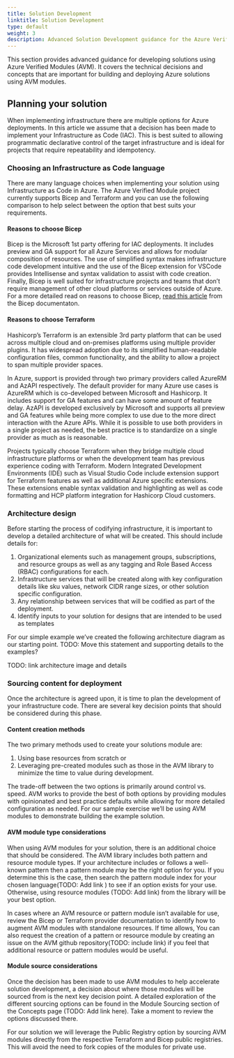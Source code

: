 ```yaml
---
title: Solution Development
linktitle: Solution Development
type: default
weight: 3
description: Advanced Solution Development guidance for the Azure Verified Modules (AVM) program. It covers the technical decisions and concepts that are important for building and deploying Azure solutions using AVM modules.
---
```


This section provides advanced guidance for developing solutions using Azure Verified Modules (AVM). It covers the technical decisions and concepts that are important for building and deploying Azure solutions using AVM modules.


## Planning your solution

When implementing infrastructure there are multiple options for Azure deployments. In this article we assume that a decision has been made to implement your Infrastructure as Code (IAC). This is best suited to allowing programmatic declarative control of the target infrastructure and is ideal for projects that require repeatability and idempotency.

### Choosing an Infrastructure as Code language

There are many language choices when implementing your solution using Infrastructure as Code in Azure. The Azure Verified Module project currently supports Bicep and Terraform and you can use the following comparison to help select between the option that best suits your requirements.

#### Reasons to choose Bicep

Bicep is the Microsoft 1st party offering for IAC deployments. It includes preview and GA support for all Azure Services and allows for modular composition of resources. The use of simplified syntax makes infrastructure code development intuitive and the use of the Bicep extension for VSCode provides Intellisense and syntax validation to assist with code creation. Finally, Bicep is well suited for infrastructure projects and teams that don’t require management of other cloud platforms or services outside of Azure. For a more detailed read on reasons to choose Bicep, [read this article](https://learn.microsoft.com/en-us/azure/azure-resource-manager/bicep/overview?tabs=bicep) from the Bicep documentaton.

#### Reasons to choose Terraform

Hashicorp’s Terraform is an extensible 3rd party platform that can be used across multiple cloud and on-premises platforms using multiple provider plugins. It has widespread adoption due to its simplified human-readable configuration files, common functionality, and the ability to allow a project to span multiple provider spaces.

In Azure, support is provided through two primary providers called AzureRM and AzAPI respectively. The default provider for many Azure use cases is AzureRM which is co-developed between Microsoft and Hashicorp. It includes support for GA features and can have some amount of feature delay. AzAPI is developed exclusively by Microsoft and supports all preview and GA features while being more complex to use due to the more direct interaction with the Azure APIs. While it is possible to use both providers in a single project as needed, the best practice is to standardize on a single provider as much as is reasonable.

Projects typically choose Terraform when they bridge multiple cloud infrastructure platforms or when the development team has previous experience coding with Terraform. Modern Integrated Development Environments (IDE) such as Visual Studio Code include extension support for Terraform features as well as additional Azure specific extensions. These extensions enable syntax validation and highlighting as well as code formatting and HCP platform integration for Hashicorp Cloud customers.

### Architecture design

Before starting the process of codifying infrastructure, it is important to develop a detailed architecture of what will be created.  This should include details for:

1.	Organizational elements such as management groups, subscriptions, and resource groups as well as any tagging and Role Based Access (RBAC) configurations for each.
1.	Infrastructure services that will be created along with key configuration details like sku values, network CIDR range sizes, or other solution specific configuration.
1.	Any relationship between services that will be codified as part of the deployment.
1.	Identify inputs to your solution for designs that are intended to be used as templates

For our simple example we’ve created the following architecture diagram as our starting point. TODO: Move this statement and supporting details to the examples?

TODO: link architecture image and details

### Sourcing content for deployment

Once the architecture is agreed upon, it is time to plan the development of your infrastructure code. There are several key decision points that should be considered during this phase.

#### Content creation methods

The two primary methods used to create your solutions module are:

1.	Using base resources from scratch or
1.	Leveraging pre-created modules such as those in the AVM library to minimize the time to value during development.

The trade-off between the two options is primarily around control vs. speed. AVM works to provide the best of both options by providing modules with opinionated and best practice defaults while allowing for more detailed configuration as needed. For our sample exercise we’ll be using AVM modules to demonstrate building the example solution.

#### AVM module type considerations

When using AVM modules for your solution, there is an additional choice that should be considered. The AVM library includes both pattern and resource module types. If your architecture includes or follows a well-known pattern then a pattern module may be the right option for you. If you determine this is the case, then search the pattern module index for your chosen language(TODO: Add link ) to see if an option exists for your use.  Otherwise, using resource modules (TODO: Add link) from the library will be your best option.

In cases where an AVM resource or pattern module isn’t available for use, review the Bicep or Terraform provider documentation to identify how to augment AVM modules with standalone resources. If time allows, You can also request the creation of a pattern or resource module by creating an issue on the AVM github repository(TODO: include link) if you feel that additional resource or pattern modules would be useful.

#### Module source considerations

Once the decision has been made to use AVM modules to help accelerate solution development, a decision about where those modules will be sourced from is the next key decision point. A detailed exploration of the different sourcing options can be found in the Module Sourcing section of the Concepts page (TODO: Add link here). Take a moment to review the options discussed there.

For our solution we will leverage the Public Registry option by sourcing AVM modules directly from the respective Terraform and Bicep public registries. This will avoid the need to fork copies of the modules for private use.



